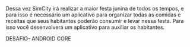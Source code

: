 Dessa vez SimCity irá realizar a maior festa junina de todos os tempos, e para isso é necessário um aplicativo para organizar todas as comidas e receitas que seus habitantes poderão consumir e levar nessa festa. Para isso você desenvolverá um aplicativo para auxiliar os habitantes. 

DESAFIO- ANDROID CORE